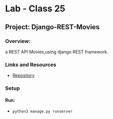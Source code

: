 
# Lab - Class 25

## Project: Django-REST-Movies


### Overview:

a REST API Movies,using django REST framework.



### Links and Resources

- [Repository](https://github.com/Ibrahimnalmanaseer/Django-REST-Movies)


### Setup


#### Run:

- `python3 manage.py runserver`

